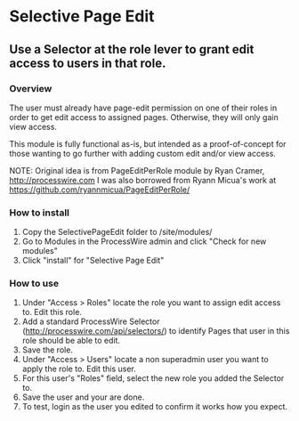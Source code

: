 # Selective Page Edit

## Use a Selector at the role lever to grant edit access to users in that role. 

### Overview

The user must already have page-edit permission on one of their roles in order to get 
edit access to assigned pages. Otherwise, they will only gain view access.

This module is fully functional as-is, but intended as a proof-of-concept for those 
wanting to go further with adding custom edit and/or view access.

NOTE: Original idea is from PageEditPerRole module by Ryan Cramer, http://processwire.com 
I was also borrowed from Ryann Micua's work at https://github.com/ryannmicua/PageEditPerRole/ 

### How to install

1. Copy the SelectivePageEdit folder to /site/modules/
2. Go to Modules in the ProcessWire admin and click "Check for new modules"
3. Click "install" for "Selective Page Edit"

### How to use

1. Under "Access > Roles" locate the role you want to assign edit access to. Edit this role. 
2. Add a standard ProcessWire Selector (http://processwire.com/api/selectors/) to identify Pages that user in this role should be able to edit.
4. Save the role.
5. Under "Access > Users" locate a  non superadmin user you want to apply the role to. Edit this user.
6. For this user's "Roles" field, select the new role you added the Selector to.
7. Save the user and your are done.
8. To test, login as the user you edited to confirm it works how you expect.
